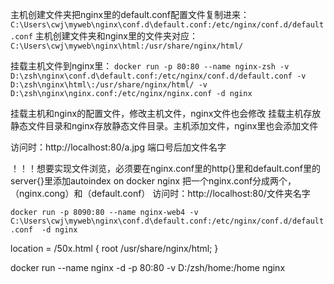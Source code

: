 
主机创建文件夹把nginx里的default.conf配置文件复制进来：
`C:\Users\cwj\myweb\nginx\conf.d\default.conf:/etc/nginx/conf.d/default.conf`
主机创建文件夹和nginx里的文件夹对应：
	`C:\Users\cwj\myweb\nginx\html:/usr/share/nginx/html/`

挂载主机文件到nginx里：
`docker run -p 80:80 --name nginx-zsh -v D:\zsh\nginx\conf.d\default.conf:/etc/nginx/conf.d/default.conf -v D:\zsh\nginx\html\:/usr/share/nginx/html/ -v D:\zsh\nginx\nginx.conf:/etc/nginx/nginx.conf -d nginx`

挂载主机和nginx的配置文件，修改主机文件，nginx文件也会修改
挂载主机存放静态文件目录和nginx存放静态文件目录。主机添加文件，nginx里也会添加文件

访问时：http://localhost:80/a.jpg
端口号后加文件名字



！！！想要实现文件浏览，必须要在nginx.conf里的http{}里和default.conf里的server{}里添加autoindex on
		docker nginx 把一个nginx.conf分成两个，
		（nginx.cong）和（default.conf）
		访问时：http://localhost:80/文件夹名字


`docker run -p 8090:80 --name nginx-web4 -v C:\Users\cwj\myweb\nginx\conf.d\default.conf:/etc/nginx/conf.d/default.conf  -d nginx`


location = /50x.html {
        root   /usr/share/nginx/html;
    }

docker run --name nginx -d -p 80:80 -v D:/zsh/home:/home nginx